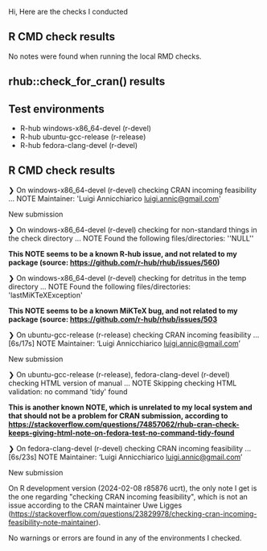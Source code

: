 Hi,
Here are the checks I conducted

## R CMD check results

No notes were found when running the local RMD checks.

## rhub::check_for_cran() results

## Test environments
- R-hub windows-x86_64-devel (r-devel)
- R-hub ubuntu-gcc-release (r-release)
- R-hub fedora-clang-devel (r-devel)

## R CMD check results
❯ On windows-x86_64-devel (r-devel)
  checking CRAN incoming feasibility ... NOTE
  Maintainer: 'Luigi Annicchiarico <luigi.annic@gmail.com>'
  
  New submission

❯ On windows-x86_64-devel (r-devel)
  checking for non-standard things in the check directory ... NOTE
  Found the following files/directories:
    ''NULL''
    
  **This NOTE seems to be a known R-hub issue, and not related to my package (source: https://github.com/r-hub/rhub/issues/560)**  
    
❯ On windows-x86_64-devel (r-devel)
  checking for detritus in the temp directory ... NOTE
  Found the following files/directories:
    'lastMiKTeXException'
    
   **This NOTE seems to be a known MiKTeX bug, and not related to my package (source: https://github.com/r-hub/rhub/issues/503**  

❯ On ubuntu-gcc-release (r-release)
  checking CRAN incoming feasibility ... [6s/17s] NOTE
  Maintainer: ‘Luigi Annicchiarico <luigi.annic@gmail.com>’
  
  New submission

❯ On ubuntu-gcc-release (r-release), fedora-clang-devel (r-devel)
  checking HTML version of manual ... NOTE
  Skipping checking HTML validation: no command 'tidy' found
  
  **This is another known NOTE, which is unrelated to my local system and that should not be a problem for CRAN submission, according to https://stackoverflow.com/questions/74857062/rhub-cran-check-keeps-giving-html-note-on-fedora-test-no-command-tidy-found**

❯ On fedora-clang-devel (r-devel)
  checking CRAN incoming feasibility ... [6s/23s] NOTE
  Maintainer: ‘Luigi Annicchiarico <luigi.annic@gmail.com>’
  
  New submission
  


On R development version (2024-02-08 r85876 ucrt), the only note I get is the one regarding
"checking CRAN incoming feasibility", which is not an issue according to the CRAN maintainer Uwe Ligges (https://stackoverflow.com/questions/23829978/checking-cran-incoming-feasibility-note-maintainer).

No warnings or errors are found in any of the environments I checked.

